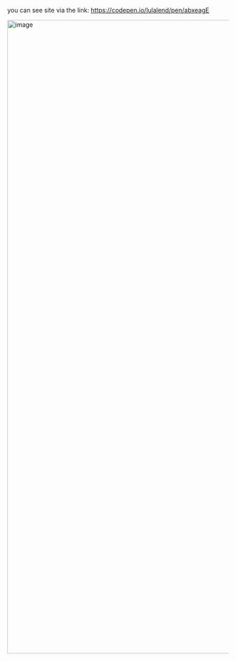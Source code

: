 you can see site via the link: https://codepen.io/lulalend/pen/abxeagE

<img width="1440" alt="image" src="https://github.com/lulalend/slider/assets/80539642/44f7ba8b-865a-4614-9108-21484ac9599b">
